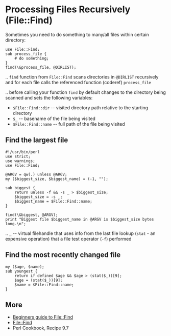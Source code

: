 # Processing Files Recursively (File::Find)

Sometimes you need to do something to many/all files within certain directory:

    use File::Find;
    sub process_file {
        # do something;
    }
    find(\&process_file, @DIRLIST);

.. `find` function from `File::Find` scans directories in `@DIRLIST` recursively and for each file calls the referenced function (coderef) `process_file`

.. before calling your function `find` by default changes to the directory being scanned and sets the following variables:

* `$File::Find::dir` -- visited directory path relative to the starting directory
* `$_` -- basename of the file being visited
* `$File::Find::name` -- full path of the file being visited

## Find the largest file

    #!/usr/bin/perl
    use strict;
    use warnings;
    use File::Find;

    @ARGV = qw(.) unless @ARGV;
    my ($biggest_size, $biggest_name) = (-1, "");

    sub biggest {
        return unless -f && -s _ > $biggest_size;
        $biggest_size = -s _;
        $biggest_name = $File::Find::name;
    }

    find(\&biggest, @ARGV);
    print "Biggest file $biggest_name in @ARGV is $biggest_size bytes long.\n";

.. `_` -- virtual filehandle that uses info from the last file lookup (`stat` - an expensive operation) that a file test operator (`-f`) performed

## Find the most recently changed file

    my ($age, $name);
    sub youngest {
        return if defined $age && $age > (stat($_))[9];
        $age = (stat($_))[9];
        $name = $File::Find::name;
    }

## More

* [Beginners guide to File::Find](http://www.perlmonks.org/?node_id=217166)
* [File::Find](http://perldoc.perl.org/File/Find.html)
* Perl Cookbook, Recipe 9.7

